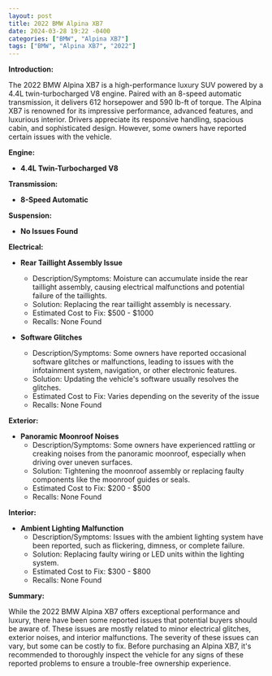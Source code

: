 ```yaml
---
layout: post
title: 2022 BMW Alpina XB7
date: 2024-03-28 19:22 -0400
categories: ["BMW", "Alpina XB7"]
tags: ["BMW", "Alpina XB7", "2022"]
---
```

**Introduction:**

The 2022 BMW Alpina XB7 is a high-performance luxury SUV powered by a 4.4L twin-turbocharged V8 engine. Paired with an 8-speed automatic transmission, it delivers 612 horsepower and 590 lb-ft of torque. The Alpina XB7 is renowned for its impressive performance, advanced features, and luxurious interior. Drivers appreciate its responsive handling, spacious cabin, and sophisticated design. However, some owners have reported certain issues with the vehicle.

**Engine:**

* **4.4L Twin-Turbocharged V8**

**Transmission:**

* **8-Speed Automatic**

**Suspension:**

* **No Issues Found**

**Electrical:**

* **Rear Taillight Assembly Issue**
    * Description/Symptoms: Moisture can accumulate inside the rear taillight assembly, causing electrical malfunctions and potential failure of the taillights.
    * Solution: Replacing the rear taillight assembly is necessary.
    * Estimated Cost to Fix: $500 - $1000
    * Recalls: None Found

* **Software Glitches**
    * Description/Symptoms: Some owners have reported occasional software glitches or malfunctions, leading to issues with the infotainment system, navigation, or other electronic features.
    * Solution: Updating the vehicle's software usually resolves the glitches.
    * Estimated Cost to Fix: Varies depending on the severity of the issue
    * Recalls: None Found

**Exterior:**

* **Panoramic Moonroof Noises**
    * Description/Symptoms: Some owners have experienced rattling or creaking noises from the panoramic moonroof, especially when driving over uneven surfaces.
    * Solution: Tightening the moonroof assembly or replacing faulty components like the moonroof guides or seals.
    * Estimated Cost to Fix: $200 - $500
    * Recalls: None Found

**Interior:**

* **Ambient Lighting Malfunction**
    * Description/Symptoms: Issues with the ambient lighting system have been reported, such as flickering, dimness, or complete failure.
    * Solution: Replacing faulty wiring or LED units within the lighting system.
    * Estimated Cost to Fix: $300 - $800
    * Recalls: None Found

**Summary:**

While the 2022 BMW Alpina XB7 offers exceptional performance and luxury, there have been some reported issues that potential buyers should be aware of. These issues are mostly related to minor electrical glitches, exterior noises, and interior malfunctions. The severity of these issues can vary, but some can be costly to fix. Before purchasing an Alpina XB7, it's recommended to thoroughly inspect the vehicle for any signs of these reported problems to ensure a trouble-free ownership experience.

